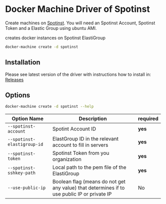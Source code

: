 <!--[metadata]>
+++
title = "Spotinst Driver for Docker Machine"
description = "Spotinst Driver for Docker Machine"
keywords = ["machine, spotinst, driver"]
[menu.main]
+++
<![end-metadata]-->
# Docker Machine Driver of Spotinst

Create machines on [Spotinst](https://spotinst.com/).  You will need an Spotinst Account, Spotinst Token and a Elastic Group using ubuntu AMI.

creates docker instances on Spotinst ElastiGroup

```bash
docker-machine create -d spotinst
```

## Installation

Please see latest version of the driver with instructions how to install in: [Releases](https://github.com/spotinst/docker-machine-driver-spotinst/releases)

## Options

```bash
docker-machine create -d spotinst --help
```
 Option Name                                          | Description                                           | required
------------------------------------------------------|------------------------------------------------------|----|
``--spotinst-account`` |Spotint Account ID |**yes**|
``--spotinst-elastigroup-id``|ElastGroup ID in the relevant account to fill in servers| **yes** |
``--spotinst-token``|Spotinst Token from you organization| **yes** |
``--spotinst-sshkey-path``|Local path to the pem file of the ElastiGroup| **yes** |
``--use-public-ip``|Boolean flag (means do not get any value) that determines if to use public IP or private IP| No |


